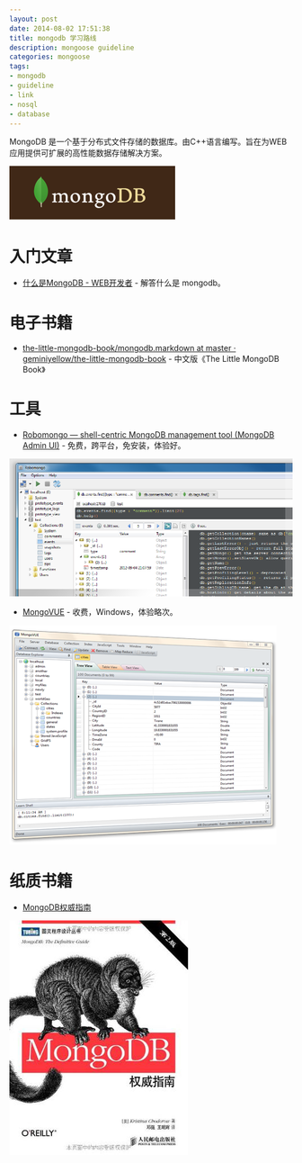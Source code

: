 ```yaml
---
layout: post
date: 2014-08-02 17:51:38
title: mongodb 学习路线
description: mongoose guideline
categories: mongoose
tags:
- mongodb
- guideline
- link
- nosql
- database
---
```

MongoDB 是一个基于分布式文件存储的数据库。由C++语言编写。旨在为WEB应用提供可扩展的高性能数据存储解决方案。

![mongodb](/img/2014-08-02-mongodb-guideline-001.png)

# 入门文章

* [什么是MongoDB - WEB开发者](http://www.admin10000.com/document/743.html) - 解答什么是 mongodb。

# 电子书籍

* [the-little-mongodb-book/mongodb.markdown at master · geminiyellow/the-little-mongodb-book](https://github.com/geminiyellow/the-little-mongodb-book/blob/master/zh-cn/mongodb.markdown) - 中文版《The Little MongoDB Book》

# 工具

* [Robomongo — shell-centric MongoDB management tool (MongoDB Admin UI)](http://www.robomongo.org/) - 免费，跨平台，免安装，体验好。

![Robomongo](/img/2014-08-02-mongodb-guideline-002.png)

* [MongoVUE](http://www.mongovue.com/) - 收费，Windows，体验略次。

![MongoVUE - different views of the data](/img/2014-08-02-mongodb-guideline-003.png)

# 纸质书籍

* [MongoDB权威指南](http://book.douban.com/subject/25798102/)

![MongoDB权威指南](/img/2014-08-02-mongodb-guideline-004.jpg)
